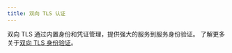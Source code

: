 ```yaml
---
title: 双向 TLS 认证
---
```

双向 TLS 通过内置身份和凭证管理，提供强大的服务到服务身份验证。
了解更多关于[双向 TLS 身份验证](/zh/docs/concepts/security/#双向-tls-认证)。

